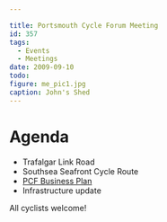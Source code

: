 ```yaml
---

title: Portsmouth Cycle Forum Meeting
id: 357
tags:
  - Events
  - Meetings
date: 2009-09-10
todo:
figure: me_pic1.jpg
caption: John's Shed
---
```


# Agenda

*   Trafalgar Link Road
*   Southsea Seafront Cycle Route
*   [PCF Business Plan](/assets/docs/app1_Business_plan_PCF_10_September_09.pdf)
*   Infrastructure update

All cyclists welcome!

